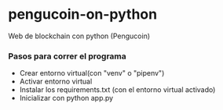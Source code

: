 # pengucoin-on-python

Web de blockchain con python (Pengucoin)


### Pasos para correr el programa

- Crear entorno virtual(con "venv" o "pipenv")
- Activar entorno virtual
- Instalar los requirements.txt (con el entorno virtual activado)
- Inicializar con python app.py
